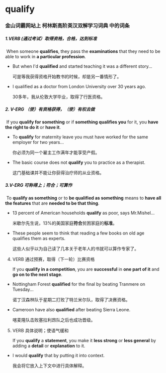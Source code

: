 # qualify

### 金山词霸网站上 柯林斯高阶英汉双解学习词典 中的词条

##### 1.VERB (通过考试）取得资格，合格，达到标准

​	When someone **qualifies**, they pass the **examinations** that they need to be able to work in **a particular profession**.

- But when I'd **qualified** and started teaching it was a different story...

  可是等我获得资格开始教书的时候，却是另一番情形了。

- I qualified as a doctor from London University over 30 years ago.

  30多年，我从伦敦大学毕业，取得了行医资格。

##### 2. V-ERG （使）有资格获得，（使）有权去做

​		If you **qualify for something** or if **something qualifies you** for it, you **have the right to do it** or **have it**.

- To **qualify** for maternity leave you must have worked for the same employer for two years...

  你必须为同一个雇主工作满年才能享受产假。

- The basic course does not **qualify** you to practice as a therapist.

  这门基础课并不能让你获得治疗师的从业资格。

##### 3.V-ERG 可称得上；符合；可算作

​	To **qualify as something** or to **be qualified as something** means to **have all the features** that are **needed to be that thing**.

- 13 percent of American households **qualify** as poor, says Mr.Mishel...

  米歇尔先生说，13%的美国家庭**符合**贫困家庭的**标准**。

- These people seem to think that reading a few books on old age qualifies them as experts.

  这些人似乎以为自己读了几本关于老年人的书就可以算作专家了。	

4. VERB 通过预赛，取得（下一轮）比赛资格

   If you **qualify in a competition**, you are **successful** in **one part of it** and **go on to the next stage**.

- Nottingham Forest **qualified** for the final by beating Tranmere on Tuesday...

  诺丁汉森林队于星期二打败了特兰米尔队，取得了决赛资格。

- Cameroon have also **qualified** after beating Sierra Leone.

  喀麦隆队击败塞拉利昂队之后也成功晋级。

5. VERB  具体说明；使语气缓和

   If you **qualify** a **statement**, you make it **less strong** or **less general** by adding a **detail** or **explanation** to it.

- I would **qualify** that by putting it into context.

  我会将它放入上下文中进行具体解释。

